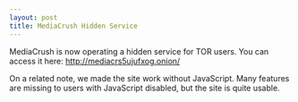 ```yaml
---
layout: post
title: MediaCrush Hidden Service
---
```


MediaCrush is now operating a hidden service for TOR users. You can access it
here: http://mediacrs5ujufxog.onion/

On a related note, we made the site work without JavaScript. Many features are
missing to users with JavaScript disabled, but the site is quite usable.
